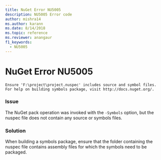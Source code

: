 ```yaml
---
title: NuGet Error NU5005
description: NU5005 Error code
author: mishra14
ms.author: karann
ms.date: 8/14/2018
ms.topic: reference
ms.reviewer: anangaur
f1_keywords: 
  - NU5005
---
```


# NuGet Error NU5005
```
Ensure 'F:\project\project.nuspec' includes source and symbol files. For help on building symbols package, visit http://docs.nuget.org/.
```

### Issue

The NuGet pack operation was invoked with the `-Symbols` option, but the nuspec file does not contain any source or symbols files.


### Solution

When building a symbols package, ensure that the folder containing the nuspec file contains assembly files for which the symbols need to be packaged.

